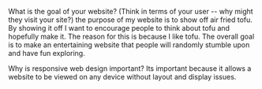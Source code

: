 
What is the goal of your website? (Think in terms of your user -- why might they visit your site?)
the purpose of my website is to show off air fried tofu. By showing it off I want to encourage people to think about tofu and hopefully make it. The reason for this is because I like tofu. The overall goal is to make an entertaining website that people will randomly stumble upon and have fun exploring.

Why is responsive web design important?
Its important because it allows a website to be viewed on any device without layout and display issues. 
